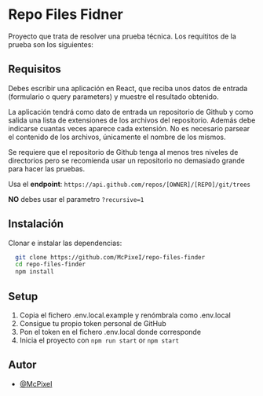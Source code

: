 # Repo Files Fidner

Proyecto que trata de resolver una prueba técnica. Los requititos de la prueba son los siguientes:

## Requisitos

Debes escribir una aplicación en React, que reciba unos datos de entrada (formulario o query parameters) y muestre el resultado obtenido.

La aplicación tendrá como dato de entrada un repositorio de Github y como salida una lista de extensiones de los archivos del repositorio. Además debe indicarse cuantas veces aparece cada extensión. No es necesario parsear el contenido de los archivos, únicamente el nombre de los mismos.

Se requiere que el repositorio de Github tenga al menos tres niveles de directorios pero se recomienda usar un repositorio no demasiado grande para hacer las pruebas.

Usa el **endpoint**: `https://api.github.com/repos/[OWNER]/[REPO]/git/trees`

**NO** debes usar el parametro `?recursive=1`

## Instalación

Clonar e instalar las dependencias:

```bash 
  git clone https://github.com/McPixeI/repo-files-finder
  cd repo-files-finder
  npm install
```

## Setup

1. Copia el fichero .env.local.example y renómbrala como .env.local
2. Consigue tu propio token personal de GitHub
3. Pon el token en el fichero .env.local donde corresponde
4. Inicia el proyecto con `npm run start` or `npm start`

## Autor

- [@McPixeI](https://github.com/McPixeI)

